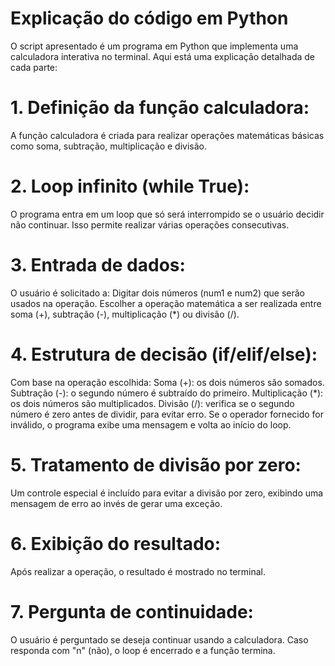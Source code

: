 # Explicação do código em Python
O script apresentado é um programa em Python que implementa uma calculadora interativa no terminal. Aqui está uma explicação detalhada de cada parte:


# 1. Definição da função calculadora:
A função calculadora é criada para realizar operações matemáticas básicas como soma, subtração, multiplicação e divisão.


# 2. Loop infinito (while True):
O programa entra em um loop que só será interrompido se o usuário decidir não continuar. Isso permite realizar várias operações consecutivas.


# 3. Entrada de dados:
O usuário é solicitado a:
Digitar dois números (num1 e num2) que serão usados na operação.
Escolher a operação matemática a ser realizada entre soma (+), subtração (-), multiplicação (*) ou divisão (/).


# 4. Estrutura de decisão (if/elif/else):
Com base na operação escolhida:
Soma (+): os dois números são somados.
Subtração (-): o segundo número é subtraído do primeiro.
Multiplicação (*): os dois números são multiplicados.
Divisão (/): verifica se o segundo número é zero antes de dividir, para evitar erro.
Se o operador fornecido for inválido, o programa exibe uma mensagem e volta ao início do loop.


# 5. Tratamento de divisão por zero:
Um controle especial é incluído para evitar a divisão por zero, exibindo uma mensagem de erro ao invés de gerar uma exceção.


# 6. Exibição do resultado:
Após realizar a operação, o resultado é mostrado no terminal.

# 7. Pergunta de continuidade:
O usuário é perguntado se deseja continuar usando a calculadora. Caso responda com "n" (não), o loop é encerrado e a função termina.



